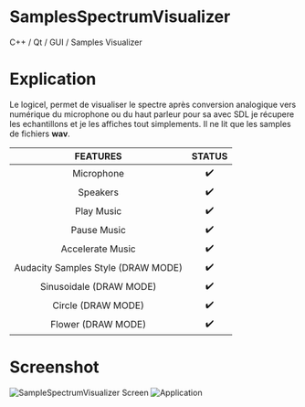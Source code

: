 # SamplesSpectrumVisualizer
C++ / Qt / GUI / Samples Visualizer

# Explication

Le logicel, permet de visualiser le spectre après conversion analogique vers numérique du microphone ou du haut parleur pour sa avec SDL je récupere les echantillons et je les affiches tout simplements. Il ne lit que les samples de fichiers **wav**.

|   FEATURES  | STATUS |
|:----------:|:------:|
|   Microphone  |    ✔️   |
| Speakers |    ✔️   |
|  Play Music  |    ✔️   |
|  Pause Music  |    ✔️   |
|  Accelerate Music  |    ✔️   |
|  Audacity Samples Style (DRAW MODE) |    ✔️   |
|  Sinusoidale (DRAW MODE) |    ✔️   |
|  Circle (DRAW MODE) |    ✔️   |
|  Flower (DRAW MODE) |    ✔️   |

# Screenshot 
![SampleSpectrumVisualizer Screen](https://nsa40.casimages.com/img/2020/03/30/200330033301834928.png)
![Application](https://nsa40.casimages.com/img/2020/03/30/mini_200330033301834928.png)
